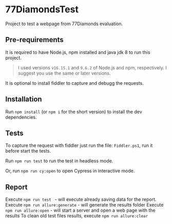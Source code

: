 # 77DiamondsTest

Project to test a webpage from 77Diamonds evaluation.

## Pre-requirements

It is required to have Node.js, npm installed and java jdk 8 to run this project.

> I used versions `v16.15.1` and `9.6.2` of Node.js and npm, respectively. I suggest you use the same or later versions.

It is optional to install fiddler to capture and debugg the requests.

## Installation

Run `npm install` (or `npm i` for the short version) to install the dev dependencies.

## Tests

To capture the request with fiddler just run the file: `Fiddler.ps1`, run it before start the tests.

Run `npm run test` to run the test in headless mode.

Or, run `npm run cy:open` to open Cypress in interactive mode.

## Report

Execute `npm run test ` - will execute already saving data for the report.
Execute `npm run allure:generate` - will generate the results folder
Execute `npm run allure:open` - will start a server and open a web page with the results
To clean old test files results, execute `npm run allure:clear`
